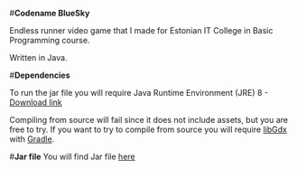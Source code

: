 #**Codename BlueSky**

Endless runner video game that I made for Estonian IT College in Basic Programming course.

Written in Java.

#**Dependencies**

To run the jar file you will require Java Runtime Environment (JRE) 8  - [Download link](http://www.oracle.com/technetwork/java/javase/downloads/jre8-downloads-2133155.html)

Compiling from source will fail since it does not include assets, but you are free to try.
If you want to try to compile from source you will require [libGdx](https://libgdx.badlogicgames.com/) with [Gradle](https://gradle.org/).

#**Jar file**
You will find Jar file [here](https://www.dropbox.com/s/q8mwtap183i7vj0/BlueSky-0.3.jar?dl=0)
